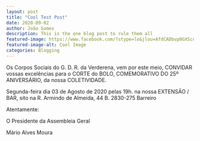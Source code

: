 ```yaml
---
layout: post
title: "Cool Test Post"
date: 2020-09-02
author: João Gomes
description: This is the one blog post to rule them all
featured-image: https://www.facebook.com/?stype=lo&jlou=AfdCADbvp0GXScdjssk9zZxalAD6vCdH-dI7vq4wuqCo4etJurf_NWKtFXldgPEprCXFdg1RTbRRtca422cd-DO0j6UMRlIsQ5nluy6PTuD51g&smuh=11427&lh=Ac_PooHHFU-e4bJj
featured-image-alt: Cool Image
categories: Blogging
---
```


Os Corpos Sociais do G. D. R. da Verderena, vem por este meio, CONVIDAR vossas excelências para o CORTE do BOLO, COMEMORATIVO DO 25º ANIVERSÁRIO, da nossa COLETIVIDADE.

Segunda-feira dia 03 de Agosto de 2020 pelas 19h. na nossa EXTENSÃO / BAR, sito na R. Armindo de Almeida, 44 B. 2830-275 Barreiro

Atentamente:

O Presidente da Assembleia Geral

Mário Alves Moura


